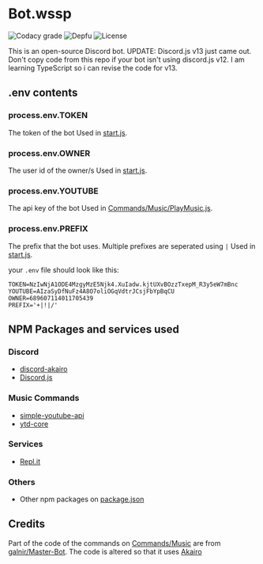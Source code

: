 # Bot.wssp
![Codacy grade][codacy_grade] ![Depfu][dependencies] ![License][license]

This is an open-source Discord bot. 
UPDATE: Discord.js v13 just came out. Don't copy code from this repo if your bot isn't using discord.js v12.
I am learning TypeScript so i can revise the code for v13.

## .env contents

### process.env.TOKEN

The token of the bot
Used in [start.js](start.js).

### process.env.OWNER

The user id of the owner/s
Used in [start.js](start.js).

### process.env.YOUTUBE

The api key of the bot
Used in [Commands/Music/PlayMusic.js](./Commands/Music/PlayMusic.js).

### process.env.PREFIX

The prefix that the bot uses. Multiple prefixes are seperated using `|`
Used in [start.js](start.js).

your `.env` file should look like this:

```shell
TOKEN=NzIwNjA1ODE4MzgyMzE5Njk4.XuIadw.kjtUXvBOzzTxepM_R3y5eW7mBnc
YOUTUBE=AIzaSyDfNuFz4A8O7oliOGqVdtrJCsjFbYpBqCU
OWNER=689607114011705439
PREFIX='+|!|/'
```

## NPM Packages and services used

### Discord

-   [discord-akairo](https://discord-akairo.github.io/#/)
-   [Discord.js](https://discord.js.org/#/)

### Music Commands

-   [simple-youtube-api](https://www.npmjs.com/package/simple-youtube-api)
-   [ytd-core](https://www.npmjs.com/package/ytdl-core)

### Services

-   [Repl.it](https://repl.it/)

### Others

-   Other npm packages on [package.json](package.json)

## Credits

Part of the code of the commands on [Commands/Music](./Commands/Music/) are from [galnir/Master-Bot](https://github.com/galnir/Master-Bot). The code is altered so that it uses [Akairo](https://discord-akairo.github.io/#/)

[codacy_grade]: https://img.shields.io/codacy/grade/3a8ad92e804c437f83d7f858c2a26662/stable?style=flat-square
[license]: https://img.shields.io/github/license/ywssp/bot.wssp?style=flat-square
[dependencies]: https://img.shields.io/depfu/ywssp/bot.wssp?style=flat-square
